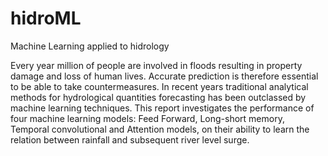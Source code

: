 # hidroML
Machine Learning applied to hidrology

Every year million of people are involved in floods resulting in property damage and loss of human lives. Accurate prediction is therefore essential to be able to take countermeasures. In recent years traditional analytical methods for hydrological quantities forecasting has been outclassed by machine learning techniques. This report investigates the performance of four machine learning models: Feed Forward, Long-short memory, Temporal convolutional and Attention models, on their ability to learn the relation between rainfall and subsequent river level surge.



